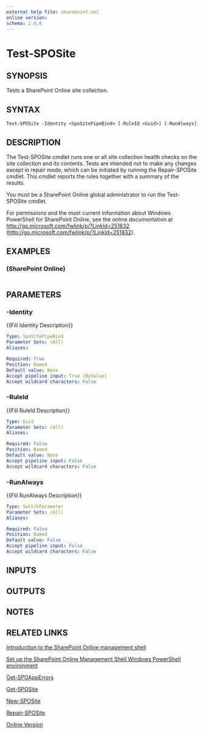 ```yaml
---
external help file: sharepoint.xml
online version: 
schema: 2.0.0
---
```


# Test-SPOSite

## SYNOPSIS
Tests a SharePoint Online site collection.

## SYNTAX

```
Test-SPOSite -Identity <SpoSitePipeBind> [-RuleId <Guid>] [-RunAlways]
```

## DESCRIPTION
The Test-SPOSite cmdlet runs one or all site collection health checks on the site collection and its contents.
Tests are intended not to make any changes except in repair mode, which can be initiated by running the Repair-SPOSite cmdlet.
This cmdlet reports the rules together with a summary of the results.

You must be a SharePoint Online global administrator to run the Test-SPOSite cmdlet.

For permissions and the most current information about Windows PowerShell for SharePoint Online, see the online documentation at http://go.microsoft.com/fwlink/p/?LinkId=251832 (http://go.microsoft.com/fwlink/p/?LinkId=251832).

## EXAMPLES

### (SharePoint Online)
```

```

## PARAMETERS

### -Identity
{{Fill Identity Description}}

```yaml
Type: SpoSitePipeBind
Parameter Sets: (All)
Aliases: 

Required: True
Position: Named
Default value: None
Accept pipeline input: True (ByValue)
Accept wildcard characters: False
```

### -RuleId
{{Fill RuleId Description}}

```yaml
Type: Guid
Parameter Sets: (All)
Aliases: 

Required: False
Position: Named
Default value: None
Accept pipeline input: False
Accept wildcard characters: False
```

### -RunAlways
{{Fill RunAlways Description}}

```yaml
Type: SwitchParameter
Parameter Sets: (All)
Aliases: 

Required: False
Position: Named
Default value: False
Accept pipeline input: False
Accept wildcard characters: False
```

## INPUTS

## OUTPUTS

## NOTES

## RELATED LINKS

[Introduction to the SharePoint Online management shell]()

[Set up the SharePoint Online Management Shell Windows PowerShell environment]()

[Get-SPOAppErrors]()

[Get-SPOSite]()

[New-SPOSite]()

[Repair-SPOSite]()

[Online Version](http://technet.microsoft.com/EN-US/library/356c9605-5ff4-4545-bb81-27b3b3b63da4(Office.15).aspx)

